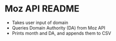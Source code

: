 # Moz API README

- Takes user input of domain
- Queries Domain Authority (DA) from Moz API
- Prints month and DA, and appends them to CSV
